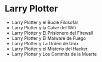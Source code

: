 # Larry Plotter

* Larry Plotter y el Bucle Filosofal
* Larry Plotter y la Calve del Wifi
* Larry Plotter y El Prisionero del Firewall
* Larry Plotter y El Malware de Fuego
* Larry Plotter y La Orden de Unix
* Larry Plotter y el Misterio del Hacker
* Larry Plotter y Los Commits de la Muerte

